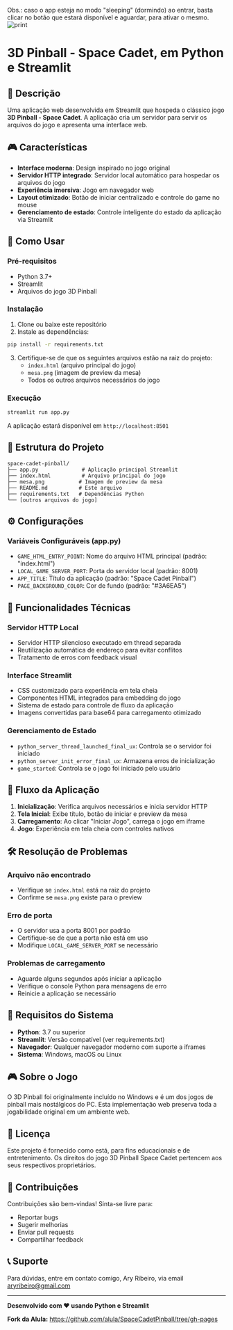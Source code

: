 Obs.: caso o app esteja no modo "sleeping" (dormindo) ao entrar, basta clicar no botão que estará disponível e aguardar, para ativar o mesmo. 
![print](https://github.com/user-attachments/assets/8f26c61a-613d-4a30-af18-bc4da4d8f883)
# 3D Pinball - Space Cadet, em Python e Streamlit

## 📌 Descrição

Uma aplicação web desenvolvida em Streamlit que hospeda o clássico jogo **3D Pinball - Space Cadet**. A aplicação cria um servidor para servir os arquivos do jogo e apresenta uma interface web.

## 🎮 Características

- **Interface moderna**: Design inspirado no jogo original
- **Servidor HTTP integrado**: Servidor local automático para hospedar os arquivos do jogo
- **Experiência imersiva**: Jogo em navegador web
- **Layout otimizado**: Botão de iniciar centralizado e controle do game no mouse
- **Gerenciamento de estado**: Controle inteligente do estado da aplicação via Streamlit

## 🚀 Como Usar

### Pré-requisitos

- Python 3.7+
- Streamlit
- Arquivos do jogo 3D Pinball

### Instalação

1. Clone ou baixe este repositório
2. Instale as dependências:
```bash
pip install -r requirements.txt
```

3. Certifique-se de que os seguintes arquivos estão na raiz do projeto:
   - `index.html` (arquivo principal do jogo)
   - `mesa.png` (imagem de preview da mesa)
   - Todos os outros arquivos necessários do jogo

### Execução

```bash
streamlit run app.py
```

A aplicação estará disponível em `http://localhost:8501`

## 📁 Estrutura do Projeto

```
space-cadet-pinball/
├── app.py              # Aplicação principal Streamlit
├── index.html          # Arquivo principal do jogo
├── mesa.png           # Imagem de preview da mesa
├── README.md          # Este arquivo
├── requirements.txt   # Dependências Python
└── [outros arquivos do jogo]
```

## ⚙️ Configurações

### Variáveis Configuráveis (app.py)

- `GAME_HTML_ENTRY_POINT`: Nome do arquivo HTML principal (padrão: "index.html")
- `LOCAL_GAME_SERVER_PORT`: Porta do servidor local (padrão: 8001)
- `APP_TITLE`: Título da aplicação (padrão: "Space Cadet Pinball")
- `PAGE_BACKGROUND_COLOR`: Cor de fundo (padrão: "#3A6EA5")

## 🔧 Funcionalidades Técnicas

### Servidor HTTP Local
- Servidor HTTP silencioso executado em thread separada
- Reutilização automática de endereço para evitar conflitos
- Tratamento de erros com feedback visual

### Interface Streamlit
- CSS customizado para experiência em tela cheia
- Componentes HTML integrados para embedding do jogo
- Sistema de estado para controle de fluxo da aplicação
- Imagens convertidas para base64 para carregamento otimizado

### Gerenciamento de Estado
- `python_server_thread_launched_final_ux`: Controla se o servidor foi iniciado
- `python_server_init_error_final_ux`: Armazena erros de inicialização
- `game_started`: Controla se o jogo foi iniciado pelo usuário

## 🎯 Fluxo da Aplicação

1. **Inicialização**: Verifica arquivos necessários e inicia servidor HTTP
2. **Tela Inicial**: Exibe título, botão de iniciar e preview da mesa
3. **Carregamento**: Ao clicar "Iniciar Jogo", carrega o jogo em iframe
4. **Jogo**: Experiência em tela cheia com controles nativos

## 🛠️ Resolução de Problemas

### Arquivo não encontrado
- Verifique se `index.html` está na raiz do projeto
- Confirme se `mesa.png` existe para o preview

### Erro de porta
- O servidor usa a porta 8001 por padrão
- Certifique-se de que a porta não está em uso
- Modifique `LOCAL_GAME_SERVER_PORT` se necessário

### Problemas de carregamento
- Aguarde alguns segundos após iniciar a aplicação
- Verifique o console Python para mensagens de erro
- Reinicie a aplicação se necessário

## 📝 Requisitos do Sistema

- **Python**: 3.7 ou superior
- **Streamlit**: Versão compatível (ver requirements.txt)
- **Navegador**: Qualquer navegador moderno com suporte a iframes
- **Sistema**: Windows, macOS ou Linux

## 🎮 Sobre o Jogo

O 3D Pinball foi originalmente incluído no Windows e é um dos jogos de pinball mais nostálgicos do PC. Esta implementação web preserva toda a jogabilidade original em um ambiente web.

## 📄 Licença

Este projeto é fornecido como está, para fins educacionais e de entretenimento. Os direitos do jogo 3D Pinball Space Cadet pertencem aos seus respectivos proprietários.

## 🤝 Contribuições

Contribuições são bem-vindas! Sinta-se livre para:
- Reportar bugs
- Sugerir melhorias
- Enviar pull requests
- Compartilhar feedback

## 📞 Suporte

Para dúvidas, entre em contato comigo, Ary Ribeiro, via email aryribeiro@gmail.com

---

**Desenvolvido com ❤️ usando Python e Streamlit**

**Fork da Alula:** https://github.com/alula/SpaceCadetPinball/tree/gh-pages
